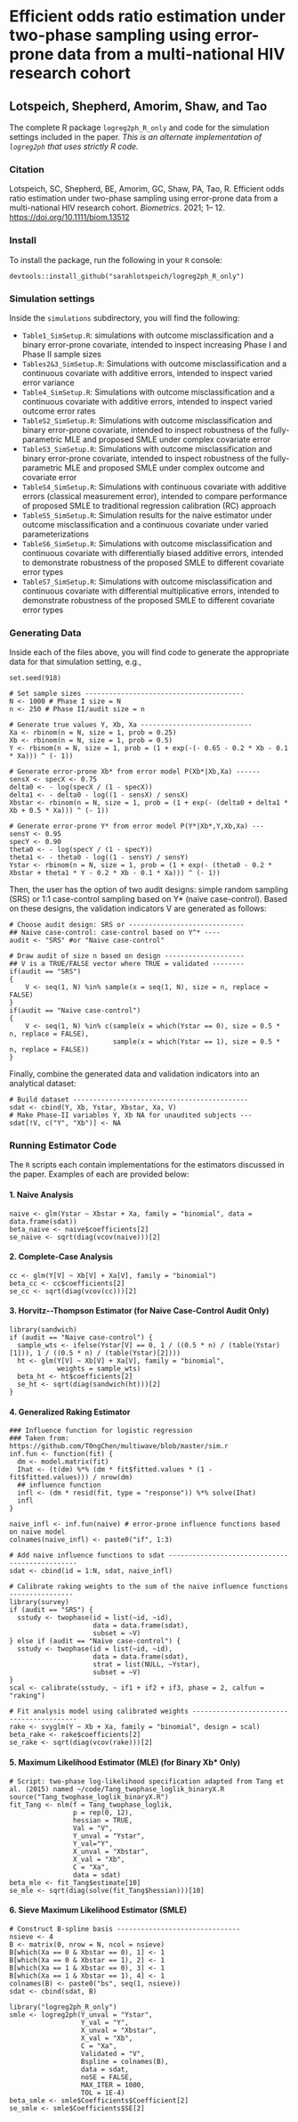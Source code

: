 # Efficient odds ratio estimation under two-phase sampling using error-prone data from a multi-national HIV research cohort
## Lotspeich, Shepherd, Amorim, Shaw, and Tao
The complete R package `logreg2ph_R_only` and code for the simulation settings included in the paper. *This is an alternate implementation of `logreg2ph` that uses strictly R code.* 

### Citation

Lotspeich, SC, Shepherd, BE, Amorim, GC, Shaw, PA, Tao, R. Efficient odds ratio estimation under two-phase sampling using error-prone data from a multi-national HIV research cohort. *Biometrics*. 2021; 1– 12. https://doi.org/10.1111/biom.13512

### Install
To install the package, run the following in your `R` console: 

```{r}
devtools::install_github("sarahlotspeich/logreg2ph_R_only")
```

### Simulation settings 
Inside the `simulations` subdirectory, you will find the following: 

  - `Table1_SimSetup.R`: simulations with outcome misclassification and a binary error-prone covariate, intended to inspect increasing Phase I and Phase II sample sizes
  - `Tables2&3_SimSetup.R`: Simulations with outcome misclassification and a continuous covariate with additive errors, intended to inspect varied error variance 
  - `Table4_SimSetup.R`: Simulations with outcome misclassification and a continuous covariate with additive errors, intended to inspect varied outcome error rates
  - `TableS2_SimSetup.R`: Simulations with outcome misclassification and binary error-prone covariate, intended to inspect robustness of the fully-parametric MLE and proposed SMLE under complex covariate error
  - `TableS3_SimSetup.R`: Simulations with outcome misclassification and binary error-prone covariate, intended to inspect robustness of the fully-parametric MLE and proposed SMLE under complex outcome and covariate error
  - `TableS4_SimSetup.R`: Simulations with continuous covariate with additive errors (classical measurement error), intended to compare performance of proposed SMLE to traditional regression calibration (RC) approach
  - `TableS5_SimSetup.R`: Simulation results for the naive estimator under outcome misclassification and a continuous covariate under varied parameterizations
  - `TableS6_SimSetup.R`: Simulations with outcome misclassification and continuous covariate with differentially biased additive errors, intended to demonstrate robustness of the proposed SMLE to different covariate error types
  - `TableS7_SimSetup.R`: Simulations with outcome misclassification and continuous covariate with differential multiplicative errors, intended to demonstrate robustness of the proposed SMLE to different covariate error types

### Generating Data

Inside each of the files above, you will find code to generate the appropriate data for that simulation setting, e.g., 

```{r, eval = F, tidy = TRUE}
set.seed(918)

# Set sample sizes ----------------------------------------
N <- 1000 # Phase I size = N
n <- 250 # Phase II/audit size = n

# Generate true values Y, Xb, Xa ----------------------------
Xa <- rbinom(n = N, size = 1, prob = 0.25)
Xb <- rbinom(n = N, size = 1, prob = 0.5)
Y <- rbinom(n = N, size = 1, prob = (1 + exp(-(- 0.65 - 0.2 * Xb - 0.1 * Xa))) ^ (- 1))

# Generate error-prone Xb* from error model P(Xb*|Xb,Xa) ------
sensX <- specX <- 0.75
delta0 <- - log(specX / (1 - specX))
delta1 <- - delta0 - log((1 - sensX) / sensX)
Xbstar <- rbinom(n = N, size = 1, prob = (1 + exp(- (delta0 + delta1 * Xb + 0.5 * Xa))) ^ (- 1))

# Generate error-prone Y* from error model P(Y*|Xb*,Y,Xb,Xa) ---
sensY <- 0.95
specY <- 0.90
theta0 <- - log(specY / (1 - specY))
theta1 <- - theta0 - log((1 - sensY) / sensY)
Ystar <- rbinom(n = N, size = 1, prob = (1 + exp(- (theta0 - 0.2 * Xbstar + theta1 * Y - 0.2 * Xb - 0.1 * Xa))) ^ (- 1))
```

Then, the user has the option of two audit designs: simple random sampling (SRS) or 1:1 case-control sampling based on Y* (naive case-control). Based on these designs, the validation indicators V are generated as follows: 

```{r, eval = FALSE}
# Choose audit design: SRS or -----------------------------
## Naive case-control: case-control based on Y^* ----
audit <- "SRS" #or "Naive case-control"

# Draw audit of size n based on design --------------------
## V is a TRUE/FALSE vector where TRUE = validated --------
if(audit == "SRS")
{
    V <- seq(1, N) %in% sample(x = seq(1, N), size = n, replace = FALSE)
}
if(audit == "Naive case-control")
{
    V <- seq(1, N) %in% c(sample(x = which(Ystar == 0), size = 0.5 * n, replace = FALSE),
                          sample(x = which(Ystar == 1), size = 0.5 * n, replace = FALSE))
}
```

Finally, combine the generated data and validation indicators into an analytical dataset: 

```{r, eval = F, tidy = T}
# Build dataset --------------------------------------------
sdat <- cbind(Y, Xb, Ystar, Xbstar, Xa, V)
# Make Phase-II variables Y, Xb NA for unaudited subjects ---
sdat[!V, c("Y", "Xb")] <- NA
```

### Running Estimator Code

The `R` scripts each contain implementations for the estimators discussed in the paper. Examples of each are provided below:

#### 1. Naive Analysis

```{r, eval = F, tidy = T}
naive <- glm(Ystar ~ Xbstar + Xa, family = "binomial", data = data.frame(sdat))
beta_naive <- naive$coefficients[2]
se_naive <- sqrt(diag(vcov(naive)))[2]
```

#### 2. Complete-Case Analysis

```{r, eval = F, tidy = T}
cc <- glm(Y[V] ~ Xb[V] + Xa[V], family = "binomial")
beta_cc <- cc$coefficients[2]
se_cc <- sqrt(diag(vcov(cc)))[2]
```

#### 3. Horvitz--Thompson Estimator (for Naive Case-Control Audit Only)

```{r, eval = F, tidy = T}
library(sandwich)
if (audit == "Naive case-control") {
  sample_wts <- ifelse(Ystar[V] == 0, 1 / ((0.5 * n) / (table(Ystar)[1])), 1 / ((0.5 * n) / (table(Ystar)[2])))
  ht <- glm(Y[V] ~ Xb[V] + Xa[V], family = "binomial",
            weights = sample_wts)
  beta_ht <- ht$coefficients[2]
  se_ht <- sqrt(diag(sandwich(ht)))[2]
}
```

#### 4. Generalized Raking Estimator

```{r, eval = F, tidy = T}
### Influence function for logistic regression
### Taken from: https://github.com/T0ngChen/multiwave/blob/master/sim.r
inf.fun <- function(fit) {
  dm <- model.matrix(fit)
  Ihat <- (t(dm) %*% (dm * fit$fitted.values * (1 - fit$fitted.values))) / nrow(dm)
  ## influence function
  infl <- (dm * resid(fit, type = "response")) %*% solve(Ihat)
  infl
}

naive_infl <- inf.fun(naive) # error-prone influence functions based on naive model
colnames(naive_infl) <- paste0("if", 1:3)

# Add naive influence functions to sdat -----------------------------------------------
sdat <- cbind(id = 1:N, sdat, naive_infl)

# Calibrate raking weights to the sum of the naive influence functions ----------------
library(survey)
if (audit == "SRS") {
  sstudy <- twophase(id = list(~id, ~id),
                     data = data.frame(sdat),
                     subset = ~V)
} else if (audit == "Naive case-control") {
  sstudy <- twophase(id = list(~id, ~id),
                     data = data.frame(sdat),
                     strat = list(NULL, ~Ystar),
                     subset = ~V)
}
scal <- calibrate(sstudy, ~ if1 + if2 + if3, phase = 2, calfun = "raking")

# Fit analysis model using calibrated weights -----------------------------------------
rake <- svyglm(Y ~ Xb + Xa, family = "binomial", design = scal)
beta_rake <- rake$coefficients[2]
se_rake <- sqrt(diag(vcov(rake)))[2]
```

#### 5. Maximum Likelihood Estimator (MLE) (for Binary Xb* Only)

```{r, eval = F, tidy = T}
# Script: two-phase log-likelihood specification adapted from Tang et al. (2015) named ~/code/Tang_twophase_loglik_binaryX.R
source("Tang_twophase_loglik_binaryX.R")
fit_Tang <- nlm(f = Tang_twophase_loglik,
                p = rep(0, 12),
                hessian = TRUE,
                Val = "V",
                Y_unval = "Ystar",
                Y_val="Y",
                X_unval = "Xbstar",
                X_val = "Xb",
                C = "Xa",
                data = sdat)
beta_mle <- fit_Tang$estimate[10]
se_mle <- sqrt(diag(solve(fit_Tang$hessian)))[10]
```

#### 6. Sieve Maximum Likelihood Estimator (SMLE)

```{r, eval = F, tidy = T}
# Construct B-spline basis -------------------------------
nsieve <- 4
B <- matrix(0, nrow = N, ncol = nsieve)
B[which(Xa == 0 & Xbstar == 0), 1] <- 1
B[which(Xa == 0 & Xbstar == 1), 2] <- 1
B[which(Xa == 1 & Xbstar == 0), 3] <- 1
B[which(Xa == 1 & Xbstar == 1), 4] <- 1
colnames(B) <- paste0("bs", seq(1, nsieve))
sdat <- cbind(sdat, B)

library("logreg2ph_R_only")
smle <- logreg2ph(Y_unval = "Ystar",
                  Y_val = "Y",
                  X_unval = "Xbstar",
                  X_val = "Xb",
                  C = "Xa",
                  Validated = "V",
                  Bspline = colnames(B),
                  data = sdat,
                  noSE = FALSE,
                  MAX_ITER = 1000,
                  TOL = 1E-4)
beta_smle <- smle$Coefficients$Coefficient[2]
se_smle <- smle$Coefficients$SE[2]
```
